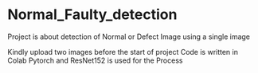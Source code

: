# Normal_Faulty_detection
Project is about detection of Normal or Defect Image using a single image 

Kindly upload two images before the start of project 
Code is written in Colab
Pytorch and ResNet152 is used for the Process
